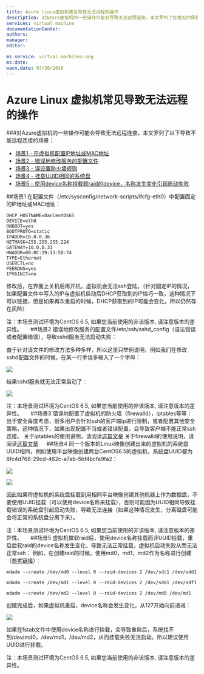 ```yaml
---
title: Azure linux虚拟机常见导致无法远程的操作
description: 对Azure虚拟机的一些操作可能会导致无法远程连接，本文罗列了些常见的场景。
services: virtual machine
documentationCenter: 
authors: 
manager: 
editor: 

ms.service: virtual-machines-aog
ms.date: 
wacn.date: 07/26/2016
---
```


# Azure Linux 虚拟机常见导致无法远程的操作

###对Azure虚拟机的一些操作可能会导致无法远程连接，本文罗列了以下导致不能远程连接的场景：

- [场景1 - 在虚拟机配置IP地址或MAC地址](#scenario01)
- [场景2 - 错误地修改服务的配置文件](#scenario02)
- [场景3 - 误设置防火墙规则](#scenario03)
- [场景4 - 挂载UUID相同的系统盘](#scenario04)
- [场景5 - 使用device名称挂载软raid的device，名称发生变化引起启动失败](#scenario05)

##<a id="scenario01"></a>场景1 
在配置文件（/etc/sysconfig/network-scripts/ifcfg-eth0）中配置固定的IP地址或MAC地址：

	DHCP_HOSTNAME=DanCentOS65
	DEVICE=eth0
	ONBOOT=yes
	BOOTPROTO=static
	IPADDR=10.0.0.36
	NETMASK=255.255.255.224
	GATEWAY=10.0.0.33
	HWADDR=00:0C:29:13:5D:74
	TYPE=Ethernet
	USERCTL=no
	PEERDNS=yes
	IPV6INIT=no

修改后，在界面上关机后再开机，虚拟机会无法ssh登陆。（针对固定IP的情况，如果配置文件中写入的IP与虚拟机启动后DHCP获取到的IP恰巧一致，这种情况下可以链接，但是如果再次重启的时候，DHCP获取到的IP可能会变化，所以仍然存在风险）

注：本场景测试环境为CentOS 6.5, 如果您当前使用的非该版本, 请注意版本的差异性。
 
##<a id="scenario02"></a>场景2 
错误地修改服务的配置文件/etc/ssh/sshd_config（语法错误或者配置错误），导致sshd服务无法启动失败：

由于针对该文件的修改方法多种多样，所以这里只举例说明，例如我们在修改sshd配置文件的时候，在某一行手误多输入了一个字母：

![](./media/aog-virtual-machines-linux-scenarios-unable-to-remote/scenario-02-01.png) 
 
结果sshd服务就无法正常启动了：

 ![](./media/aog-virtual-machines-linux-scenarios-unable-to-remote/scenario-02-02.png) 
 
 注：本场景测试环境为CentOS 6.5, 如果您当前使用的非该版本, 请注意版本的差异性。
 
##<a id="scenario03"></a>场景3
错误地配置了虚拟机的防火墙（firewalld），iptables等等：
出于安全角度考虑，很多用户会针对ssh的客户端ip进行限制，或者配置其他安全策略，这种情况下，如果出现配置不当或者错误配置，会导致客户端不能正常ssh连接。
关于iptables的使用说明，请阅读[这篇文章](https://wiki.centos.org/HowTos/Network/IPTables)
关于firewalld的使用说明，请阅读[这篇文章](https://access.redhat.com/documentation/zh-CN/Red_Hat_Enterprise_Linux/7/html/Security_Guide/sec-Using_Firewalls.html#sec-Introduction_to_firewalld)
 
##<a id="scenario04"></a>场景4 
同一个版本的Linux映像创建出来的虚拟机的系统盘UUID相同，例如使用平台映像创建两台CentOS6.5的虚拟机，系统盘UUID都为8fc4d768-29cd-462c-a7ab-5bf4bcfa9fa2：

  ![](./media/aog-virtual-machines-linux-scenarios-unable-to-remote/scenario-04-01.png) 

  ![](./media/aog-virtual-machines-linux-scenarios-unable-to-remote/scenario-04-02.png) 
 
因此如果将虚拟机的系统盘挂载到用相同平台映像创建其他机器上作为数据盘，不要使用UUID挂载（可以使用device名称来挂载），否则可能因为UUID相同导致挂载错误的系统盘引起启动失败，导致无法连接（如果这种情况发生，分离磁盘可能会将正常的系统盘分离下来）。

注：本场景测试环境为CentOS 6.5, 如果您当前使用的非该版本, 请注意版本的差异性。
 
##<a id="scenario05"></a>场景5 
虚拟机做软raid后，使用device名称挂载而非UUID挂载，重启后软raid的device名称发生变化，导致无法正常挂载，虚拟机启动失败从而无法正常ssh：
例如，在创建raid的时候，使用md0，md1，md2作为名称进行创建（[参考链接](./virtual-machines/virtual-machines-linux-configure-raid.md)）：

`mdadm --create /dev/md0 --level 0 --raid-devices 2 /dev/sdc1 /dev/sdd1`

`mdadm --create /dev/md1 --level 0 --raid-devices 2 /dev/sde1 /dev/sdf1`

`mdadm --create /dev/md2 --level 0 --raid-devices 2 /dev/md0 /dev/md1`

创建完成后，如果虚拟机重启，device名称会发生变化，从127开始向前递减：
 
  ![](./media/aog-virtual-machines-linux-scenarios-unable-to-remote/scenario-05-01.png) 

如果在fstab文件中使用device名称进行挂载，会导致重启后，系统找不到/dev/md0，/dev/md1，/dev/md2，从而挂载失败无法启动。所以建议使用UUID进行挂载。

注：本场景测试环境为CentOS 6.5, 如果您当前使用的非该版本, 请注意版本的差异性。
 

